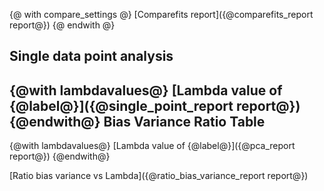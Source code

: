 {@ with compare_settings @}
[Comparefits report]({@comparefits_report report@})
{@ endwith @}

Single data point analysis
--------------------------
{@with lambdavalues@}
[Lambda value of {@label@}]({@single_point_report report@})
{@endwith@}
Bias Variance Ratio Table
-------------------------
{@with lambdavalues@}
[Lambda value of {@label@}]({@pca_report report@})
{@endwith@}


[Ratio bias variance vs Lambda]({@ratio_bias_variance_report report@})
